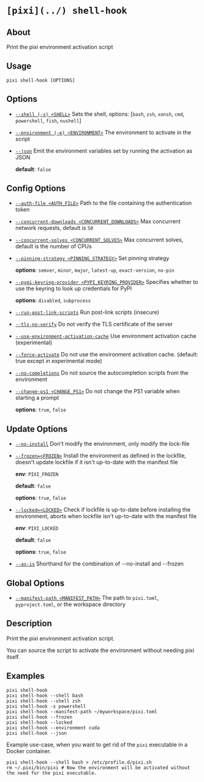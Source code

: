 # `[pixi](../) shell-hook`

## About

Print the pixi environment activation script

## Usage

```text
pixi shell-hook [OPTIONS]

```

## Options

- [`--shell (-s) <SHELL>`](#arg---shell) Sets the shell, options: \[`bash`, `zsh`, `xonsh`, `cmd`, `powershell`, `fish`, `nushell`\]

- [`--environment (-e) <ENVIRONMENT>`](#arg---environment) The environment to activate in the script

- [`--json`](#arg---json) Emit the environment variables set by running the activation as JSON

  **default**: `false`

## Config Options

- [`--auth-file <AUTH_FILE>`](#arg---auth-file) Path to the file containing the authentication token

- [`--concurrent-downloads <CONCURRENT_DOWNLOADS>`](#arg---concurrent-downloads) Max concurrent network requests, default is `50`

- [`--concurrent-solves <CONCURRENT_SOLVES>`](#arg---concurrent-solves) Max concurrent solves, default is the number of CPUs

- [`--pinning-strategy <PINNING_STRATEGY>`](#arg---pinning-strategy) Set pinning strategy

  **options**: `semver`, `minor`, `major`, `latest-up`, `exact-version`, `no-pin`

- [`--pypi-keyring-provider <PYPI_KEYRING_PROVIDER>`](#arg---pypi-keyring-provider) Specifies whether to use the keyring to look up credentials for PyPI

  **options**: `disabled`, `subprocess`

- [`--run-post-link-scripts`](#arg---run-post-link-scripts) Run post-link scripts (insecure)

- [`--tls-no-verify`](#arg---tls-no-verify) Do not verify the TLS certificate of the server

- [`--use-environment-activation-cache`](#arg---use-environment-activation-cache) Use environment activation cache (experimental)

- [`--force-activate`](#arg---force-activate) Do not use the environment activation cache. (default: true except in experimental mode)

- [`--no-completions`](#arg---no-completions) Do not source the autocompletion scripts from the environment

- [`--change-ps1 <CHANGE_PS1>`](#arg---change-ps1) Do not change the PS1 variable when starting a prompt

  **options**: `true`, `false`

## Update Options

- [`--no-install`](#arg---no-install) Don't modify the environment, only modify the lock-file

- [`--frozen=<FROZEN>`](#arg---frozen) Install the environment as defined in the lockfile, doesn't update lockfile if it isn't up-to-date with the manifest file

  **env**: `PIXI_FROZEN`

  **default**: `false`

  **options**: `true`, `false`

- [`--locked=<LOCKED>`](#arg---locked) Check if lockfile is up-to-date before installing the environment, aborts when lockfile isn't up-to-date with the manifest file

  **env**: `PIXI_LOCKED`

  **default**: `false`

  **options**: `true`, `false`

- [`--as-is`](#arg---as-is) Shorthand for the combination of --no-install and --frozen

## Global Options

- [`--manifest-path <MANIFEST_PATH>`](#arg---manifest-path) The path to `pixi.toml`, `pyproject.toml`, or the workspace directory

## Description

Print the pixi environment activation script.

You can source the script to activate the environment without needing pixi itself.

## Examples

```shell
pixi shell-hook
pixi shell-hook --shell bash
pixi shell-hook --shell zsh
pixi shell-hook -s powershell
pixi shell-hook --manifest-path ~/myworkspace/pixi.toml
pixi shell-hook --frozen
pixi shell-hook --locked
pixi shell-hook --environment cuda
pixi shell-hook --json

```

Example use-case, when you want to get rid of the `pixi` executable in a Docker container.

```shell
pixi shell-hook --shell bash > /etc/profile.d/pixi.sh
rm ~/.pixi/bin/pixi # Now the environment will be activated without the need for the pixi executable.

```
